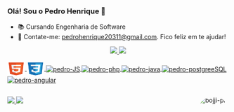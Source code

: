 ### Olá! Sou o Pedro Henrique 👋

- 📚 Cursando Engenharia de Software
- 💬 Contate-me: pedrohenrique20311@gmail.com. Fico feliz em te ajudar!


<div align="center">
  <a href="https://github.com/Pedro-Henriquee/">
  <img height="180em" src="https://github-readme-stats.vercel.app/api?username=Pedro-Henriquee&show_icons=true&theme=dark&include_all_commits=true&count_private=true"/>
  <img height="180em" src="https://github-readme-stats.vercel.app/api/top-langs/?username=Pedro-Henriquee&layout=compact&langs_count=7&theme=dark"/>
</div>

<div> 
<div style="display: inline_block"><br>
  <img align="center" alt="pedro-HTML" height="30" width="40" src="https://raw.githubusercontent.com/devicons/devicon/master/icons/html5/html5-original.svg">
  <img align="center" alt="pedro-CSS" height="30" width="40" src="https://raw.githubusercontent.com/devicons/devicon/master/icons/css3/css3-original.svg">
  <img align="center" alt="pedro-JS" height="30" width="40" src="https://cdn.jsdelivr.net/gh/devicons/devicon/icons/javascript/javascript-original.svg">
  <img align="center" alt="pedro-php" height="40" width="40" src="https://cdn.jsdelivr.net/gh/devicons/devicon/icons/php/php-plain.svg">
  <img align="center" alt="pedro-java" height="40" width="50" src="https://cdn.jsdelivr.net/gh/devicons/devicon/icons/java/java-original-wordmark.svg">
  <img align="center" alt="pedro-postgreeSQL" height="40" width="40" src="https://cdn.jsdelivr.net/gh/devicons/devicon/icons/postgresql/postgresql-original.svg">
  <img align="center" alt="pedro-angular" heigth="40" width="40" src="https://cdn.jsdelivr.net/gh/devicons/devicon/icons/angularjs/angularjs-original.svg" />
          
</div>

##

<div> 
  <a href = "mailto:pedrhenrique20311@gmail.com"><img src="https://img.shields.io/badge/-Gmail-%23333?style=for-the-badge&logo=gmail&logoColor=white" target="_blank">   </a>
  <a href="https://www.linkedin.com/in/pedro-henrique-129555250/" target="_blank"><img src="https://img.shields.io/badge/-LinkedIn-%230077B5?style=for-the-badge&logo=linkedin&logoColor=white" target="_blank"></a> 
  <img align="right" alt="bojji-pic" height="150" style="border-radius:50px;" src="https://pm1.aminoapps.com/8253/b40af8cea268b22abb3d8a43a377e9c2bb7f2758r1-736-736v2_hq.jpg">
  </div>

  
